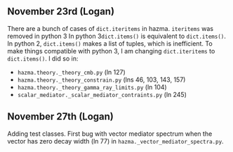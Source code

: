 November 23rd (Logan)
---------------------
There are a bunch of cases of `dict.iteritems` in hazma. `iteritems` was removed in python 3 In python 3`dict.items()` is equivalent to `dict.items()`. In python 2, `dict.items()` makes a list of tuples, which is inefficient. To make things compatible with python 3, I am changing `dict.iteritems` to `dict.items()`. I did so in: 
- `hazma.theory._theory_cmb.py` (ln 127)
- `hazma.theory._theory_constrain.py` (lns 46, 103, 143, 157)
- `hazma.theory._theory_gamma_ray_limits.py` (ln 104)
- `scalar_mediator._scalar_mediator_contraints.py` (ln 245)

November 27th (Logan)
---------------------
Adding test classes. First bug with vector mediator spectrum when the vector has zero decay width (ln 77) in `hazma._vector_mediator_spectra.py`.

